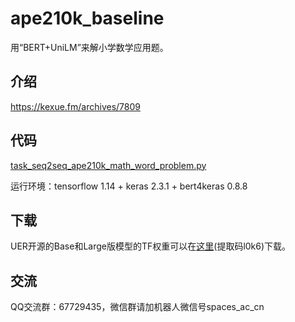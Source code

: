 # ape210k_baseline
用“BERT+UniLM”来解小学数学应用题。

## 介绍

https://kexue.fm/archives/7809

## 代码

[task_seq2seq_ape210k_math_word_problem.py](https://github.com/bojone/bert4keras/blob/master/examples/task_seq2seq_ape210k_math_word_problem.py)

运行环境：tensorflow 1.14 + keras 2.3.1 + bert4keras 0.8.8

## 下载

UER开源的Base和Large版模型的TF权重可以在[这里](https://pan.baidu.com/s/1Xp_ttsxwLMFDiTPqmRABhg)(提取码l0k6)下载。

## 交流

QQ交流群：67729435，微信群请加机器人微信号spaces_ac_cn

